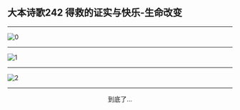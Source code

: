 
## 大本诗歌242 得救的证实与快乐-生命改变
        
<div id="aplayer0"></div>

---

<img alt="0" data-original="/data/d0241/0">

---

<img alt="1" data-original="/data/d0241/1">

---

<img alt="2" data-original="/data/d0241/2">

---

<p style="text-align: center">到底了...</p>

<script src="/js/dist-view.js"></script>

<script>
MAIN.id = 'd0241';
        
const ap0 = new APlayer({
    container: document.getElementById('aplayer0'),
    volume: 1,
    loop: 'none',
    preload: 'none',
    audio: [{
        name: '大本诗歌242.mp3',
        artist: '大本诗歌',
        url: 'https://res.wx.qq.com/voice/getvoice?mediaid=MzI0NTk3MDM5M18yMjQ3NDkwNTQ0',
        cover: '/favicon'
    }]
});
</script>
